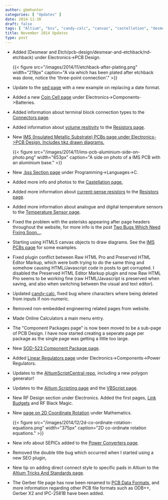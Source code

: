 ```yaml
---
author: gbmhunter
categories: [ "Updates" ]
date: 2014-11-30
draft: false
tags: [ "Altium", "bss", "candy-calc", "canvas", "castellation", "desmear", "etchback", "gerber", "HTML", "IMS", "IPC-2581b", "odb++", "resistors", "RF design", "rotation", "scripts", "SEPIC", "temperature sensors", "updates" ]
title: November 2014 Updates
type: post
---
```


* Added [Desmear and Etch/pcb-design/desmear-and-etchback/nd-etchback) under Electronics->PCB Design.  

    {{< figure src="/images/2014/11/etchback-after-plating.png" width="219px" caption="A via which has been plated after etchback was done, notice the 'three-point connection'."  >}}

* Update to the [sed page](/programming/operating-systems/linux/programs/sed) with a new example on replacing a date format.

* Added a new [Coin Cell page](/electronics/components/batteries/button-cell-coin-cell) under Electronics->Components->Batteries.

* Added information about terminal block connection types to the [Connectors page](/electronics/components/connectors).

* Added information about [volume resitivity](/electronics/components/resistors#volume-resistance-bulk-resistance) to the [Resistors page](/electronics/components/resistors).

* New [IMS (Insulated Metallic Substrate) PCBs page under Electronics->PCB Design. Includes tikz drawn diagrams.  
](/electronics/pcb-design/ims-insulated-metal-substrate-pcbs)  

    {{< figure src="/images/2014/11/ims-pcb-aluminium-side-on-photo.png" width="653px" caption="A side on photo of a IMS PCB with an aluminium base."  >}}

* New [.bss Section page](/programming/languages/c/bss-section) under Programming->Languages->C.

* Added more info and photos to the [Castellation page.](/pcb-design/castellation/)

* Added more information about [current-sense resistors](/electronics/components/resistors#current-sense-resistors) to the [Resistors page](/electronics/components/resistors).

* Added more information about analogue and digital temperature sensors to the [Temperature Sensor page](/electronics/components/sensors/temperature-sensors/).

* Fixed the problem with the asterisks appearing after page headers throughout the website, for more info is the post [Two Bugs Which Need Fixing Soon...](/posts/updates/2014/11-05-two-bugs-which-need-fixing-soon/).

* Starting using HTML5 canvas objects to draw diagrams. See the [IMS PCBs page](/pcb-design/ims-insulated-metal-substrate-pcbs/#single-sided-single-layer-ims-pcb) for some examples.

* Fixed plugin conflict between Raw HTML Pro and Preserved HTML Editor Markup, which were both trying to do the same thing and somehow causing HTML/Javascript code in posts to get corrupted. I disabled the Preserved HTML Editor Markup plugin and now Raw HTML Pro seems to be working fine (raw HTML/Javascript is preserved when saving, and also when switching between the visual and text editor).

* Updated [candy-calc](https://github.com/gbmhunter/candy-calc), fixed bug where characters where being deleted from inputs if non-numeric.

* Removed non-embedded engineering related pages from website.

* Made Online Calculators a main menu entry.

* The "Component Packages page" is now been moved to be a sub-page of PCB Design. I have now started creating a seperate page per package as the single page was getting a little too large.

* New [SOD-523 Component Package page](/pcb-design/component-packages/sod-523-component-package).

* Added [Linear Regulators page](/electronics/components/power-regulators/linear-regulators) under Electronics->Components->Power Regulators.

* Updates to the [AltiumScriptCentral repo](https://github.com/gbmhunter/AltiumScriptCentral), including a new polygon generator!

* Updates to the [Altium Scripting page](/electronics/general/altium/altium-scripting-and-using-the-api) and the [VBScript page](/programming/languages/vbscript).

* New RF Design section under Electronics. Added the first pages, [Link Budgets](/electronics/rf-design/link-budgets) and RF Black Magic.

* New [page on 2D Coordinate Rotation](/mathematics/geometry/2d-coordinate-rotation/) under Mathematics.  

    {{< figure src="/images/2014/12/2d-co-ordinate-rotation-equations.png" width="375px" caption="2D co-ordinate rotation equations."  >}}

* New info about SEPICs added to the [Power Converters page](/electronics/components/power-regulators).

* Removed the double title bug which occurred when I started using a new SEO plugin,

* New tip on adding direct connect style to specific pads in Altium to the [Altium Tricks And Standards page](/electronics/general/altium/altium-tricks-and-standards#direct-connect-for-specific-pads).

* The Gerber file page has now been renamed to [PCB Data Formats](/pcb-design/pcb-data-formats), and more information regarding other PCB file formats such as ODB++, Gerber X2 and IPC-2581B have been added.